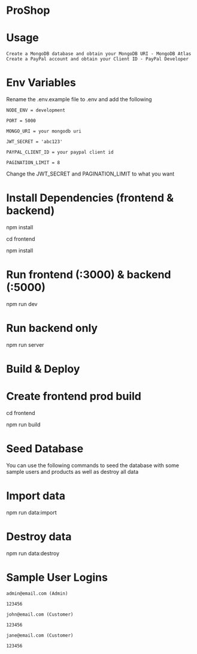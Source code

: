 # ProShop
# Usage

    Create a MongoDB database and obtain your MongoDB URI - MongoDB Atlas
    Create a PayPal account and obtain your Client ID - PayPal Developer

# Env Variables

Rename the .env.example file to .env and add the following

    NODE_ENV = development
    
    PORT = 5000
    
    MONGO_URI = your mongodb uri
    
    JWT_SECRET = 'abc123'
    
    PAYPAL_CLIENT_ID = your paypal client id
    
    PAGINATION_LIMIT = 8
    

Change the JWT_SECRET and PAGINATION_LIMIT to what you want


# Install Dependencies (frontend & backend)

npm install

cd frontend

npm install




# Run frontend (:3000) & backend (:5000)

npm run dev

# Run backend only

npm run server


# Build & Deploy

# Create frontend prod build

cd frontend

npm run build

# Seed Database

You can use the following commands to seed the database with some sample users and products as well as destroy all data

# Import data

npm run data:import

# Destroy data

npm run data:destroy

# Sample User Logins

    admin@email.com (Admin)
    
    123456

    john@email.com (Customer)
    
    123456

    jane@email.com (Customer)
    
    123456
